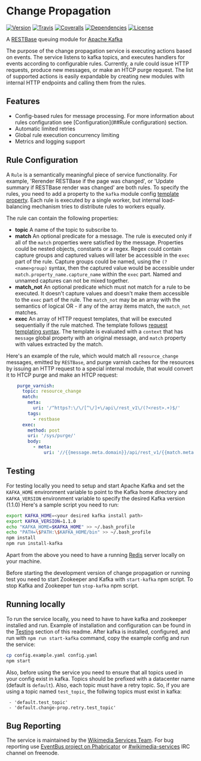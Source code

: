 # Change Propagation 
[![Version](https://img.shields.io/npm/v/change-propagation.svg?maxAge=2592000&style=flat-square)](https://www.npmjs.com/package/change-propagation)
[![Travis](https://img.shields.io/travis/wikimedia/change-propagation.svg?maxAge=2592000&style=flat-square)](https://travis-ci.org/wikimedia/change-propagation)
[![Coveralls](https://img.shields.io/coveralls/wikimedia/change-propagation.svg?maxAge=2592000&style=flat-square)](https://coveralls.io/github/wikimedia/change-propagation)
[![Dependencies](https://img.shields.io/david/wikimedia/change-propagation.svg?maxAge=2592000&style=flat-square)](https://david-dm.org/wikimedia/change-propagation)
[![License](https://img.shields.io/github/license/wikimedia/change-propagation.svg?maxAge=2592000&style=flat-square)](https://github.com/wikimedia/change-propagation/blob/master/LICENSE)

A [RESTBase](https://github.com/wikimedia/restbase) queuing module for
[Apache Kafka](http://kafka.apache.org/)

The purpose of the change propagation service is executing actions based on events. The service
listens to kafka topics, and executes handlers for events according to configurable rules. Currently,
a rule could issue HTTP requests, produce new messages, or make an HTCP purge request. The list of
supported actions is easily expandable by creating new modules with internal HTTP endpoints and
calling them from the rules.

## Features

- Config-based rules for message processing. For more information about rules configuration
see [Configuration](##Rule configuration) section.
- Automatic limited retries
- Global rule execution concurrency limiting
- Metrics and logging support

## Rule Configuration

A `Rule` is a semantically meaningful piece of service functionality. For example,
'Rerender RESTBase if the page was changed', or 'Update summary if RESTBase render was changed'
are both rules. To specify the rules, you need to add a property to the `kafka` module config
[template property](https://github.com/wikimedia/change-propagation/blob/master/config.example.yaml#L48).
Each rule is executed by a single worker, but internal load-balancing mechanism tries to distribute
rules to workers equally.

The rule can contain the following properties:
- **topic** A name of the topic to subscribe to.
- **match** An optional predicate for a message. The rule is executed only if all of the `match`
properties were satisfied by the message. Properties could be nested objects, constants
or a regex. Regex could contain capture groups and captured values will later be accessible
in the `exec` part of the rule. Capture groups could be named, using the `(?<name>group)` syntax, then
the captured value would be accessible under `match.property_name.capture_name` within the `exec` part.
Named and unnamed captures can not be mixed together.
- **match_not** An optional predicate which must not match for a rule to be executed. It doesn't capture values
and doesn't make them accessible to the `exec` part of the rule. The `match_not` may be an array with the semantics
of logical OR - if any of the array items match, the `match_not` matches.
- **exec** An array of HTTP request templates, that will be executed sequentially if the rule matched.
The template follows [request templating syntax](https://github.com/wikimedia/swagger-router#request-templating).
The template is evaluated with a `context` that has `message` global property with an original message,
and `match` property with values extracted by the match.

Here's an example of the rule, which would match all `resource_change` messages, emitted by `RESTBase`,
and purge varnish caches for the resources by issuing an HTTP request to a special internal module, that would
convert it to HTCP purge and make an HTCP request:
```yaml
    purge_varnish:
      topic: resource_change
      match:
        meta:
          uri: '/^https?:\/\/[^\/]+\/api\/rest_v1\/(?<rest>.+)$/'
        tags:
          - restbase
      exec:
        method: post
        uri: '/sys/purge/'
        body:
          - meta:
              uri: '//{{message.meta.domain}}/api/rest_v1/{{match.meta.uri.rest}}'

```


## Testing

For testing locally you need to setup and start Apache Kafka and set the 
`KAFKA_HOME` environment variable to point to the Kafka home directory and
`KAFKA_VERSION` environment variable to specify the desired Kafka version (1.1.0)
Here's a sample script you need to run:

```bash
export KAFKA_HOME=<your desired kafka install path>
export KAFKA_VERSION=1.1.0
echo "KAFKA_HOME=$KAFKA_HOME" >> ~/.bash_profile
echo "PATH=\$PATH:\$KAFKA_HOME/bin" >> ~/.bash_profile
npm install
npm run install-kafka
```

Apart from the above you need to have a running [Redis](https://redis.io)
server locally on your machine.

Before starting the development version of change propagation or running
test you need to start Zookeeper and Kafka with `start-kafka` npm script.
To stop Kafka and Zookeeper tun `stop-kafka` npm script.

## Running locally

To run the service locally, you need to have to have kafka and zookeeper installed
and run. Example of installation and configuration can be found in the [Testing](##Testing)
section of this readme. After kafka is installed, configured, and run with `npm run start-kafka`
command, copy the example config and run the service:
```bash
cp config.example.yaml config.yaml
npm start
```

Also, before using the service you need to ensure that all topics used in your config
exist in kafka. Topics should be prefixed with a datacenter name (default is `default`). Also,
each topic must have a retry topic. So, if you are using a topic named `test_topic`, the follwing
topics must exist in kafka:
```
 - 'default.test_topic'
 - 'default.change-prop.retry.test_topic'
```

## Bug Reporting
The service is maintained by the [Wikimedia Services Team](https://www.mediawiki.org/wiki/Wikimedia_Services).
For bug reporting use [EventBus project on Phabricator](https://phabricator.wikimedia.org/tag/eventbus/)
or [#wikimedia-services](https://kiwiirc.com/client/irc.freenode.net:+6697/#teleirc) IRC channel on freenode.


